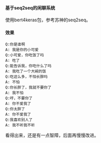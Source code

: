 #### 基于seq2seq的闲聊系统
使用bert4keras包，参考苏神的seq2seq。

#### 效果
```angular2
Q:你是谁啊
A: 我是你的小可爱
Q:小可爱，你吃饭了吗
A: 吃了
Q:能告诉我，你吃什么了吗
A: 我吃了一个大碗的饭
Q:吃这么多，不怕长胖吗
A: 不怕
Q:你长胖了，我就不要你了
A: 我不怕
Q:哼，不要你了
A: 你不爱我了
Q:你太胖了
A: 你不爱我了
Q:我喜欢别人了
A: 我不听我不听
```

看得出来，还是有一点智障，后面再慢慢改进。
